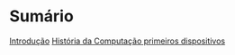 # Sumário 
[Introdução](https://github.com/Marquezbertin/questionario/blob/mestre/Guia%20da%20Quest%C3%B5es/Capitulos/Exercicios%20resolvidos%20-%20Introdu%C3%A7%C3%A3o.md)
[História da Computação primeiros dispositivos](https://github.com/Marquezbertin/questionario/blob/mestre/Guia%20da%20Quest%C3%B5es/Capitulos/Hist%C3%B3ria%20da%20Computa%C3%A7%C3%A3o%20-%20Primeiros%20Dispositivos.md)

